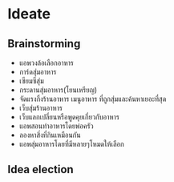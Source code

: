 # Ideate

## Brainstorming
- แอพวงล้อเลือกอาหาร
- การ์ดสุ่มอาหาร
- เซียมซีสุ่ม
- กระดานสุ่มอาหาร(โยนเหรียญ)
- จัดแรงกิ้งร้านอาหาร เมนูอาหาร ที่ถูกสุ่มและค้นหาเยอะที่สุด
- เว็บสุ่มร้านอาหาร
- เว็บแลกเปลี่ยนหรือพูดคุยเกี่ยวกับอาหาร
- แอพสอนทำอาหารโดยพ่อครัว
- ลองหาสิ่งที่กินเหมือนกัน
- แอพสุ่มอาหารโดยที่มีหลายๆโหมดให้เลือก
## Idea election

